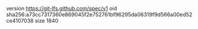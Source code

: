 version https://git-lfs.github.com/spec/v1
oid sha256:a73cc7317360e869045f2e752761bf96295da06319f9d566a00ed52ce4107038
size 1840
